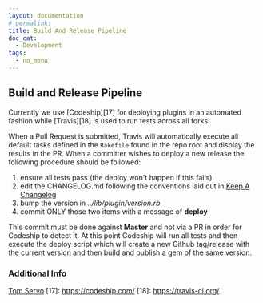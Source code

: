 ```yaml
---
layout: documentation
# permalink:
title: Build And Release Pipeline
doc_cat:
  - Development
tags:
  - no_menu
---
```


## Build and Release Pipeline

Currently we use [Codeship][17] for deploying plugins in an automated fashion while [Travis][18] is used to run tests across all forks.

When a Pull Request is submitted, Travis will automatically execute all default tasks defined in the `Rakefile` found in the repo root and display the results in the PR.  When a committer wishes to deploy a new release the following procedure should be followed:

1. ensure all tests pass (the deploy won't happen if this fails)
1. edit the CHANGELOG.md following the conventions laid out in [Keep A Changelog](http://keepachangelog.com/)
1. bump the version in *../lib/plugin/version.rb*
1. commit ONLY those two items with a message of **deploy**

This commit must be done against **Master** and not via a PR in order for Codeship to detect it.  At this point Codeship will run all tests and then execute the deploy script which will create a new Github tag/release with the current version and then build and publish a gem of the same version.

### Additional Info

[Tom Servo](../tools/tom_servo.md)
[17]: https://codeship.com/
[18]: https://travis-ci.org/
